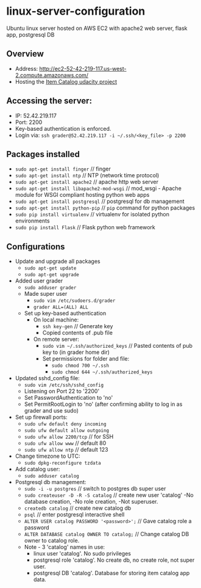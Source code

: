 # linux-server-configuration
Ubuntu linux server hosted on AWS EC2 with apache2 web server, flask app, postgresql DB

## Overview
* Address: http://ec2-52-42-219-117.us-west-2.compute.amazonaws.com/
* Hosting the [Item Catalog udacity project](https://github.com/cardvark/item-catalog-project/tree/ec2-postgres-server)

## Accessing the server:
* IP: 52.42.219.117
* Port: 2200
* Key-based authentication is enforced.
* Login via: `ssh grader@52.42.219.117 -i ~/.ssh/<key_file> -p 2200`

## Packages installed
* `sudo apt-get install finger`  // finger
* `sudo apt-get install ntp`  // NTP (network time protocol)
* `sudo apt-get install apache2`  // apache http web server
* `sudo apt-get install libapache2-mod-wsgi`  // mod_wsgi - Apache module for WSGI compliant hosting python web apps
* `sudo apt-get install postgresql`  // postgresql for db management
* `sudo apt-get install python-pip`  // `pip` command for python packages
* `sudo pip install virtualenv`  // virtualenv for isolated python environments
* `sudo pip install Flask`  // Flask python web framework

## Configurations
* Update and upgrade all packages
  * `sudo apt-get update`
  * `sudo apt-get upgrade`
* Added user grader
  * `sudo adduser grader`
  * Made super user
    * `sudo vim /etc/sudoers.d/grader`
    * `grader ALL=(ALL) ALL`
  * Set up key-based authentication
    * On local machine:
      * `ssh key-gen`  // Generate key
      * Copied contents of .pub file
    * On remote server:
      * `sudo vim ~/.ssh/authorized_keys`  // Pasted contents of pub key to (in grader home dir)
      * Set permissions for folder and file:
        * `sudo chmod 700 ~/.ssh`
        * `sudo chmod 644 ~/.ssh/authorized_keys`
* Updated sshd_config file:
  * `sudo vim /etc/ssh/sshd_config`
  * Listening on Port 22 to '2200'
  * Set PasswordAuthentication to 'no'
  * Set PermitRootLogin to 'no' (after confirming ability to log in as grader and use sudo)
* Set up firewall ports:
  * `sudo ufw default deny incoming`
  * `sudo ufw default allow outgoing`
  * `sudo ufw allow 2200/tcp`  // for SSH
  * `sudo ufw allow www`  // default 80
  * `sudo ufw allow ntp`  // default 123
* Change timezone to UTC:
  * `sudo dpkg-reconfigure tzdata`
* Add catalog user:
  * `sudo adduser catalog`
* Postgresql db management:
  * `sudo -i -u postgres`  // switch to postgres db super user
  * `sudo createuser -D -R -S catalog`  // create new user 'catalog' -No database creation, -No role creation, -Not superuser.
  * `createdb catalog`  // create new catalog db
  * `psql`  // enter postgresql interactive shell
  * `ALTER USER catalog PASSWORD '<password>';`  // Gave catalog role a password
  * `ALTER DATABASE catalog OWNER TO catalog;`  // Change catalog DB owner to catalog role.
  * Note - 3 'catalog' names in use:
    * linux user 'catalog'.  No sudo privileges
    * postgresql role 'catalog'.  No create db, no create role, not super user.
    * postgresql DB 'catalog'.  Database for storing item catalog app data.
